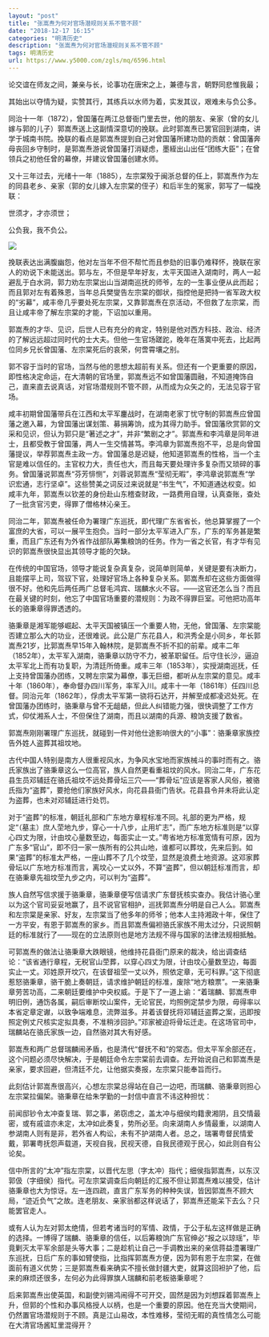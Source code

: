 ```yaml
---
layout: "post"
title: "张嵩焘为何对官场潜规则关系不管不顾"
date: "2018-12-17 16:15"
categories: "明清历史"
description: "张嵩焘为何对官场潜规则关系不管不顾"
tags: 明清历史
url: https://www.y5000.com/zgls/mq/6596.html
---
```






论交谊在师友之间，兼亲与长，论事功在唐宋之上，兼德与言，朝野同悲惟我最；

其始出以夺情为疑，实赞其行，其练兵以水师为着，实发其议，艰难未与负公多。

同治十一年（1872），曾国藩在两江总督衙门里去世，他的朋友、亲家（曾的女儿嫁与郭的儿子）郭嵩焘送上这副情深意切的挽联。此时郭嵩焘已罢官回到湖南，讲学于城南书院。挽联的看点是郭嵩焘提到自己对曾国藩所建功勋的贡献：曾国藩奔母丧回乡守制时，是郭嵩焘游说曾国藩打消疑虑，墨絰出山出任“团练大臣”；在曾领兵之初他任曾的幕僚，并建议曾国藩创建水师。

又十三年过去，光绪十一年（1885），左宗棠殁于闽浙总督的任上，郭嵩焘作为左的同县老乡、亲家（郭的女儿嫁入左宗棠的侄子）和后半生的冤家，郭写了一幅挽联：

世须才，才亦须世；

公负我，我不负公。

![](https://img.y5000.com/uploads/allimg/161206/8-161206153406424.jpg)

挽联表达出满腹幽怨，他对左当年不但不帮忙而且参劾的旧事仍难释怀，挽联在家人的劝说下未能送出。郭与左，不但是早年好友，太平天国进入湖南时，两人一起避乱于白水洞，郭力劝左宗棠出山当湖南巡抚的师爷，左的一生事业便从此而起；而且郭对左有着殊恩，当年总兵樊燮告左宗棠的御状，指控他是把持一省军政大权的“劣幕”，咸丰帝几乎要处死左宗棠，又靠郭嵩焘在京活动，不但救了左宗棠，而且让咸丰帝了解左宗棠的才能，下诏加以重用。

郭嵩焘的才华、见识，后世人已有充分的肯定，特别是他对西方科技、政治、经济的了解远远超过同时代的士大夫。但他一生官场蹉跎，晚年在落寞中死去，比起两位同乡兄长曾国藩、左宗棠死后的哀荣，何啻霄壤之别。

郭不容于当时的官场，当然与他的思想太超前有关系。但还有一个更重要的原因，即性格决定命运，在大清朝的官场里，郭嵩焘远不如曾国藩圆融，不知道掩饰自己，直来直去说真话，对官场潜规则不管不顾，从而成为众矢之的，无法见容于官场。

咸丰初期曾国藩带兵在江西和太平军鏖战时，在湖南老家丁忧守制的郭嵩焘应曾国藩之邀入幕，为曾国藩出谋划策、募捐筹饷，成为其得力助手。曾国藩欣赏郭的文采和见识，但认为郭只是“著述之才”，并非“繁剧之才”。郭嵩焘和李鸿章是同年进士，且都受教于曾国藩，两人一生交情甚笃。李鸿章为郭嵩焘抱不平，总是向曾国藩提议，举荐郭嵩焘主政一方。曾国藩总是迟疑，他知道郭嵩焘的性格，当一个主官是难以信任的。主官权力大，责任也大，而且每天要处理许多复杂而又琐碎的事务。曾国藩说郭嵩焘“芬芳悱恻”，刘蓉说郭嵩焘“莹彻无暇”，李鸿章说郭嵩焘“学识宏通，志行坚卓”。这些赞美之词反过来说就是“书生气”，不知道通达权变。如咸丰九年，郭嵩焘以钦差的身份赴山东稽查财政，一路费用自理，认真查账，查处了一批贪官污吏，得罪了僧格林沁亲王。

同治二年，郭嵩焘被任命为署理广东巡抚，即代理广东省省长，他总算掌握了一个富庶的大省，可以一展平生抱负。当时一部分太平军进入广东，广东的军务甚是繁重，而且广东还有为外省作战部队筹集粮饷的任务。作为一省之长官，有才华有见识的郭嵩焘很快显出其领导才能的欠缺。

在传统的中国官场，领导才能说复杂真复杂，说简单则简单，关键是要有决断力，且能摆平上司，驾驭下官，处理好官场上各种复杂关系。郭嵩焘却在这些方面做得很不好。他和先后两任两广总督毛鸿宾、瑞麟水火不容。——这官还怎么当？而且在最关键的时刻，他忘了中国官场重要的潜规则：为政不得罪巨室。可他把功高年长的骆秉章得罪透透的。

骆秉章是湘军能够崛起、太平天国被镇压一个重要人物，无他，曾国藩、左宗棠能否建立那么大的功业，还很难说。此公是广东花县人，和洪秀全是小同乡，年长郭嵩焘21岁，比郭嵩焘早15年入翰林院，是郭嵩焘不折不扣的前辈。咸丰二年（1852年），太平军入湖南，骆秉章以防守不力，被革职留任。后守住长沙，逼迫太平军北上而有功复职，为清廷所倚重。咸丰三年（1853年），实授湖南巡抚，任上支持曾国藩办团练，又聘左宗棠为幕僚，事无巨细，都听从左宗棠的意见。咸丰十年（1860年），奉命督办四川军务，率军入川。咸丰十一年（1861年）任四川总督。同治元年（1862年），俘虏太平军第一骁将石达开，并解至成都凌迟处死。在曾国藩办团练时，骆秉章与曾不无龃龉，但此人纠错能力强，很快调整了工作方式，仰仗湘系人士，不但保住了湖南，而且以湖南的兵源、粮饷支援了数省。

郭嵩焘刚刚署理广东巡抚，就碰到一件对他仕途影响很大的“小事”：骆秉章家族控告外姓人盗葬其祖坟地。

古代中国人特别是南方人很重视风水，为争风水宝地而家族械斗的事时而有之。骆氏家族出了骆秉章这么一位高官，族人自然更看重祖坟的风水。同治二年，广东花县生员邓辅廷在骆氏祖坟不远处葬骨坛三穴——“葬骨坛”应该是客家人风俗，被骆氏指为“盗葬”，要抢他们家族好风水，向花县县衙门告状。花县县令并未将此认定为盗葬，也未对邓辅廷进行处罚。

对于“盗葬”的标准，朝廷礼部和广东地方章程标准不同。礼部的更为严格，规定“（墓主）庶人茔地九步，穿心一十八步，止用圹志”，而广东地方标准则是“以穿心四丈为限，计由坟心量数至边，每面实止一丈。”粤省地方标准宽情有可原，因为广东多“官山”，即不归一家一族所有的公共山地，谁都可以葬坟，先来后到。如果“盗葬”的标准太严格，一座山葬不了几个坟茔，显然是浪费土地资源。这邓家葬骨坛以广东地方标准而言，离坟心一丈以外，不算“盗葬”，但以朝廷标准而言，却在骆秉章先祖坟茔九步之内，可以判为“盗葬”。

族人自然写信求援于骆秉章，骆秉章便写信请求广东督抚核实查办。我估计骆心里以为这个官司妥妥地赢了，且不说官官相护，巡抚郭嵩焘分明是自己人么。郭嵩焘和左宗棠是亲家、好友，左宗棠当了他多年的师爷；他本人主持湘政十年，保住了一方平安，有恩于郭嵩焘的家乡。而且郭嵩焘偏袒骆氏家族不用太过分，只说照朝廷的标准就行了——现在的立法原则也是地方法规不得与国家的法律法规相抵触。

可郭嵩焘的做法让骆秉章大跌眼镜，他维持花县衙门原来的裁决，给出调查结论：“该省通行章程，无税官山茔葬，以穿心四丈为限，计由坟心量数至边，每面实止一丈。邓姓原开坟穴，在该督祖茔一丈以外，照依定章，无可科罪。”这下彻底惹怒骆秉章，骆干脆上奏朝廷，请求维护朝廷的标准，废除“地方粮票”。一来骆秉章劳苦功高，二来朝廷要维护中央权威。于是下了一道上谕：“着瑞麟、郭嵩焘申明旧例，通饬各属，嗣后审断坟山案件，无论官民，均照例定禁步为限，毋得率以本省定章定谳，以致争端难息，流弊滋多。并着该督抚将邓辅廷盗葬之案，迅即按照定例丈尺核实定拟具奏，不准稍涉回护。”邓家被迫将骨坛迁走。在这场官司中，瑞麟站在骆氏家族一边，自然骆对其大有好感。

郭嵩焘和两广总督瑞麟闹矛盾，也是清代“督抚不和”的常态。但太平军余部还在，这个问题必须尽快解决，于是朝廷命令左宗棠前去调查。左开始说自己和郭嵩焘是亲家，要求回避，但清廷不允，让他据实奏报，左宗棠只能奉旨而行。

此刻估计郭嵩焘很高兴，心想左宗棠总得站在自己一边吧，而瑞麟、骆秉章则担心左宗棠拉偏架。骆秉章在给朱学勤的一封信中直言不讳这种担忧：

前闻邸钞令太冲查复瑞、郭之事，弟窃虑之，盖太冲与细侯均籍隶湘阴，且交情最密，或有戚谊亦未定，太冲如此奏复，势所必至。向来湖南人乡情最重，以湖南人参湖南人则有是非，若外省人构讼，未有不护湖南人者。总之，瑞署粤督民情爱戴，郭署粤抚怨声载道，天视自我，民视天德，自我民德观于民心，如此则自有公论矣。

信中所言的“太冲”指左宗棠，以晋代左思（字太冲）指代；细侯指郭嵩焘，以东汉郭伋（字细侯）指代。可左宗棠调查后向朝廷的汇报不但让郭嵩焘难以接受，估计骆秉章也大为惊讶。左一连四疏，直言广东军务的种种失误，皆因郭嵩焘不顾大局，“迹近负气”之故。连老朋友、亲家翁都这样说话了，郭嵩焘还能呆下去么？只能罢官走人。

或有人认为左对郭太绝情，但若考诸当时的军情、政情，于公于私左这样做是正确的选择。一博得了瑞麟、骆秉章的信任，以后筹粮饷广东官绅必“报之以琼瑶”，毕竟剿灭太平军余部是头等大事；二是趁机让自己一手调教出来的亲信蒋益澧署理广东巡抚，日后广东的事如臂使指，比指挥郭嵩焘方便，因为郭有恩于左宗棠，在做面前有道义优势；三是郭嵩焘看来确实不擅长做封疆大吏，就算这回袒护了他，后来的麻烦还很多，左何必为此得罪旗人瑞麟和前老板骆秉章呢？

后来郭嵩焘出使英国，和副使刘锡鸿闹得不可开交，固然是因为刘想踩着郭嵩焘上升，但郭的个性和办事风格授人以柄，也是一个重要的原因。他在充当大使期间，仍然置官场潜规则于不顾。真是江山易改，本性难移，莹彻无暇的真性情怎么可能在大清官场酱缸里混得开？
